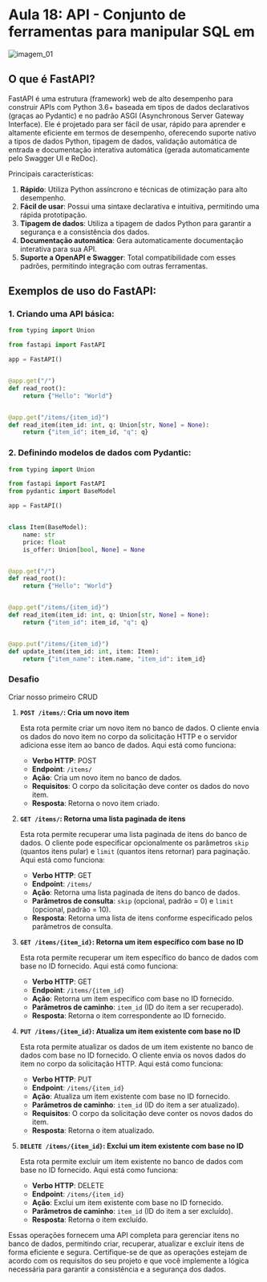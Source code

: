 # Aula 18: API - Conjunto de ferramentas para manipular SQL em 

![imagem_01](./pics/1.jpg)

## O que é FastAPI?

FastAPI é uma estrutura (framework) web de alto desempenho para construir APIs com Python 3.6+ baseada em tipos de dados declarativos (graças ao Pydantic) e no padrão ASGI (Asynchronous Server Gateway Interface). Ele é projetado para ser fácil de usar, rápido para aprender e altamente eficiente em termos de desempenho, oferecendo suporte nativo a tipos de dados Python, tipagem de dados, validação automática de entrada e documentação interativa automática (gerada automaticamente pelo Swagger UI e ReDoc).

Principais características:

1. **Rápido**: Utiliza Python assíncrono e técnicas de otimização para alto desempenho.
2. **Fácil de usar**: Possui uma sintaxe declarativa e intuitiva, permitindo uma rápida prototipação.
3. **Tipagem de dados**: Utiliza a tipagem de dados Python para garantir a segurança e a consistência dos dados.
4. **Documentação automática**: Gera automaticamente documentação interativa para sua API.
5. **Suporte a OpenAPI e Swagger**: Total compatibilidade com esses padrões, permitindo integração com outras ferramentas.

## Exemplos de uso do FastAPI:

### 1. Criando uma API básica:

```python
from typing import Union

from fastapi import FastAPI

app = FastAPI()


@app.get("/")
def read_root():
    return {"Hello": "World"}


@app.get("/items/{item_id}")
def read_item(item_id: int, q: Union[str, None] = None):
    return {"item_id": item_id, "q": q}
```

### 2. Definindo modelos de dados com Pydantic:

```python
from typing import Union

from fastapi import FastAPI
from pydantic import BaseModel

app = FastAPI()


class Item(BaseModel):
    name: str
    price: float
    is_offer: Union[bool, None] = None


@app.get("/")
def read_root():
    return {"Hello": "World"}


@app.get("/items/{item_id}")
def read_item(item_id: int, q: Union[str, None] = None):
    return {"item_id": item_id, "q": q}


@app.put("/items/{item_id}")
def update_item(item_id: int, item: Item):
    return {"item_name": item.name, "item_id": item_id}
```

### Desafio

Criar nosso primeiro CRUD

1. **`POST /items/`: Cria um novo item**
    
    Esta rota permite criar um novo item no banco de dados. O cliente envia os dados do novo item no corpo da solicitação HTTP e o servidor adiciona esse item ao banco de dados. Aqui está como funciona:
    
    * **Verbo HTTP**: POST
    * **Endpoint**: `/items/`
    * **Ação**: Cria um novo item no banco de dados.
    * **Requisitos**: O corpo da solicitação deve conter os dados do novo item.
    * **Resposta**: Retorna o novo item criado.
2. **`GET /items/`: Retorna uma lista paginada de itens**
    
    Esta rota permite recuperar uma lista paginada de itens do banco de dados. O cliente pode especificar opcionalmente os parâmetros `skip` (quantos itens pular) e `limit` (quantos itens retornar) para paginação. Aqui está como funciona:
    
    * **Verbo HTTP**: GET
    * **Endpoint**: `/items/`
    * **Ação**: Retorna uma lista paginada de itens do banco de dados.
    * **Parâmetros de consulta**: `skip` (opcional, padrão = 0) e `limit` (opcional, padrão = 10).
    * **Resposta**: Retorna uma lista de itens conforme especificado pelos parâmetros de consulta.
3. **`GET /items/{item_id}`: Retorna um item específico com base no ID**
    
    Esta rota permite recuperar um item específico do banco de dados com base no ID fornecido. Aqui está como funciona:
    
    * **Verbo HTTP**: GET
    * **Endpoint**: `/items/{item_id}`
    * **Ação**: Retorna um item específico com base no ID fornecido.
    * **Parâmetros de caminho**: `item_id` (ID do item a ser recuperado).
    * **Resposta**: Retorna o item correspondente ao ID fornecido.
4. **`PUT /items/{item_id}`: Atualiza um item existente com base no ID**
    
    Esta rota permite atualizar os dados de um item existente no banco de dados com base no ID fornecido. O cliente envia os novos dados do item no corpo da solicitação HTTP. Aqui está como funciona:
    
    * **Verbo HTTP**: PUT
    * **Endpoint**: `/items/{item_id}`
    * **Ação**: Atualiza um item existente com base no ID fornecido.
    * **Parâmetros de caminho**: `item_id` (ID do item a ser atualizado).
    * **Requisitos**: O corpo da solicitação deve conter os novos dados do item.
    * **Resposta**: Retorna o item atualizado.
5. **`DELETE /items/{item_id}`: Exclui um item existente com base no ID**
    
    Esta rota permite excluir um item existente no banco de dados com base no ID fornecido. Aqui está como funciona:
    
    * **Verbo HTTP**: DELETE
    * **Endpoint**: `/items/{item_id}`
    * **Ação**: Exclui um item existente com base no ID fornecido.
    * **Parâmetros de caminho**: `item_id` (ID do item a ser excluído).
    * **Resposta**: Retorna o item excluído.

Essas operações fornecem uma API completa para gerenciar itens no banco de dados, permitindo criar, recuperar, atualizar e excluir itens de forma eficiente e segura. Certifique-se de que as operações estejam de acordo com os requisitos do seu projeto e que você implemente a lógica necessária para garantir a consistência e a segurança dos dados.